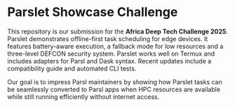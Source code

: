# Parslet Showcase Challenge

This repository is our submission for the **Africa Deep Tech Challenge 2025**.
Parslet demonstrates offline-first task scheduling for edge devices. It features
battery-aware execution, a fallback mode for low resources and a three-level
DEFCON security system. Parslet works well on Termux and includes adapters for
Parsl and Dask syntax. Recent updates include a compatibility guide and
automated CLI tests.

Our goal is to impress Parsl maintainers by showing how Parslet tasks can be
seamlessly converted to Parsl apps when HPC resources are available while still
running efficiently without internet access.
